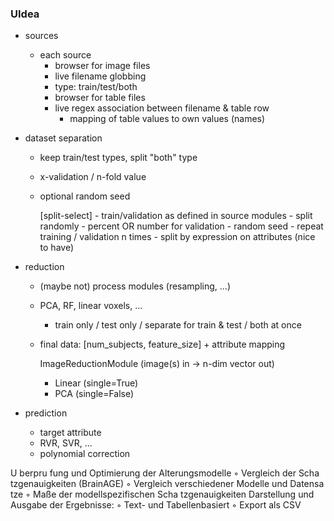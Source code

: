 ### UIdea

- sources
  - each source
    - browser for image files
    - live filename globbing
    - type: train/test/both
    - browser for table files
    - live regex association between filename & table row
      - mapping of table values to own values (names)

- dataset separation
  - keep train/test types, split "both" type
  - x-validation / n-fold value
  - optional random seed


      [split-select]
        - train/validation as defined in source modules
        - split randomly
            - percent OR number for validation
            - random seed
            - repeat training / validation n times 
        - split by expression on attributes (nice to have)

- reduction
  - (maybe not) process modules (resampling, ...)
  - PCA, RF, linear voxels, ...
    - train only / test only / separate for train & test / both at once
  - final data: [num_subjects, feature_size] + attribute mapping


    ImageReductionModule (image(s) in -> n-dim vector out)
      - Linear (single=True)
      - PCA (single=False)
          

- prediction
  - target attribute
  - RVR, SVR, ...
  - polynomial correction


U berpru fung und Optimierung der Alterungsmodelle
◦ Vergleich der Scha tzgenauigkeiten (BrainAGE)
◦ Vergleich verschiedener Modelle und Datensa tze
◦ Maße der modellspezifischen Scha tzgenauigkeiten
Darstellung und Ausgabe der Ergebnisse:
◦ Text- und Tabellenbasiert
◦ Export als CSV